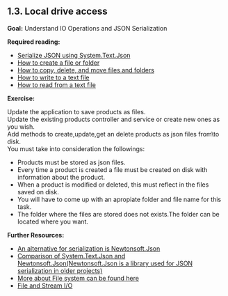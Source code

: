 ## 1.3. Local drive access 

**Goal:** Understand IO Operations and JSON Serialization 

**Required reading:**

 - [Serialize JSON using System.Text.Json](https://learn.microsoft.com/en-us/dotnet/standard/serialization/system-text-json/how-to?pivots=dotnet-7-0)
 - [How to create a file or folder](https://docs.microsoft.com/en-us/dotnet/csharp/programming-guide/file-system/how-to-create-a-file-or-folder)
 - [How to copy, delete, and move files and folders](https://docs.microsoft.com/en-us/dotnet/csharp/programming-guide/file-system/how-to-copy-delete-and-move-files-and-folders)
 - [How to write to a text file](https://docs.microsoft.com/en-us/dotnet/csharp/programming-guide/file-system/how-to-write-to-a-text-file)
 - [How to read from a text file](https://docs.microsoft.com/en-us/dotnet/csharp/programming-guide/file-system/how-to-read-from-a-text-file)

**Exercise:**

  Update the application to save products as files.  
  Update the existing products controller and service or create new ones as you wish.  
  Add methods to create,update,get an delete products as json files from\to disk.  
  You must take into consideration the followings:  
  - Products must be stored as json files.  
  - Every time a product is created a file must be created on disk with information about the product.   
  - When a product is modified or deleted, this must reflect in the files saved on disk.  
  - You will have to come up with an apropiate folder and file name for this task.  
  - The folder where the files are stored does not exists.The folder can be located where you want.  
  
 **Further Resources:**
 
 - [An alternative for serialization is Newtonsoft.Json](https://www.youtube.com/watch?v=hLYHE1kIOpo)  
 - [Comparison of System.Text.Json and Newtonsoft.Json(Newtonsoft.Json is a library used for JSON serialization in older projects)](https://inspiration.nlogic.ca/en/a-comparison-of-newtonsoft.json-and-system.text.json)  
 - [More about File system can be found here](https://docs.microsoft.com/en-us/dotnet/csharp/programming-guide/file-system/)  
 - [File and Stream I/O](https://docs.microsoft.com/en-us/dotnet/standard/io/)  
